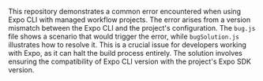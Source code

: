 This repository demonstrates a common error encountered when using Expo CLI with managed workflow projects. The error arises from a version mismatch between the Expo CLI and the project's configuration.  The `bug.js` file shows a scenario that would trigger the error, while `bugSolution.js` illustrates how to resolve it.  This is a crucial issue for developers working with Expo, as it can halt the build process entirely.  The solution involves ensuring the compatibility of Expo CLI version with the project's Expo SDK version.